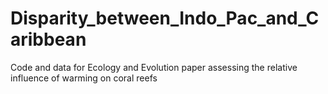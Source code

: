 # Disparity_between_Indo_Pac_and_Caribbean
Code and data for Ecology and Evolution paper assessing the relative influence of warming on coral reefs
